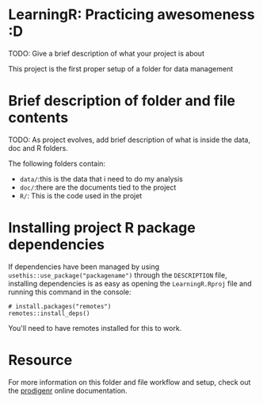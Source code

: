 
# LearningR: Practicing awesomeness :D

TODO: Give a brief description of what your project is about

This project is the first proper setup of a folder for data management

# Brief description of folder and file contents

TODO: As project evolves, add brief description of what is inside the data, doc and R folders.

The following folders contain:

- `data/`:this is the data that i need to do my analysis
- `doc/`:there are the documents tied to the project
- `R/`: This is the code used in the projet

# Installing project R package dependencies

If dependencies have been managed by using `usethis::use_package("packagename")`
through the `DESCRIPTION` file, installing dependencies is as easy as opening the
`LearningR.Rproj` file and running this command in the console:

    # install.packages("remotes")
    remotes::install_deps()
You'll need to have remotes installed for this to work.

# Resource

For more information on this folder and file workflow and setup, check
out the [prodigenr](https://rostools.github.io/prodigenr) online
documentation.
